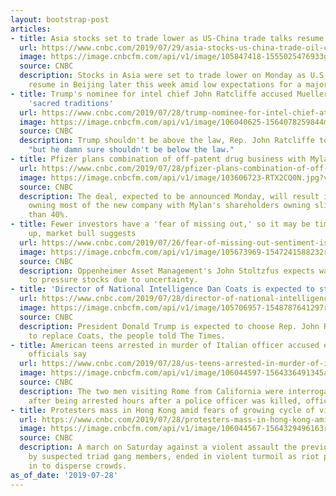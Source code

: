```yaml
---
layout: bootstrap-post
articles:
- title: Asia stocks set to trade lower as US-China trade talks resume
  url: https://www.cnbc.com/2019/07/29/asia-stocks-us-china-trade-oil-currencies-in-focus.html
  image: https://image.cnbcfm.com/api/v1/image/105847418-1555025476933gettyimages-1129771953.jpeg?v=1564356300
  source: CNBC
  description: Stocks in Asia were set to trade lower on Monday as U.S.-China talks
    resume in Beijing later this week amid low expectations for a major breakthrough.
- title: Trump's nominee for intel chief John Ratcliffe accused Mueller of violating
    'sacred traditions'
  url: https://www.cnbc.com/2019/07/28/trump-nominee-for-intel-chief-attacked-mueller-on-exoneration.html
  image: https://image.cnbcfm.com/api/v1/image/106040625-1564078259844mueller.jpg?v=1564078315
  source: CNBC
  description: Trump shouldn't be above the law, Rep. John Ratcliffe told Mueller,
    "but he damn sure shouldn't be below the law."
- title: Pfizer plans combination of off-patent drug business with Mylan
  url: https://www.cnbc.com/2019/07/28/pfizer-plans-combination-of-off-patent-drug-business-with-mylan.html
  image: https://image.cnbcfm.com/api/v1/image/103606723-RTX2CQ0N.jpg?v=1548248306
  source: CNBC
  description: The deal, expected to be announced Monday, will result in Pfizer shareholders
    owning most of the new company with Mylan's shareholders owning slightly more
    than 40%.
- title: Fewer investors have a 'fear of missing out,' so it may be time to buckle
    up, market bull suggests
  url: https://www.cnbc.com/2019/07/26/fear-of-missing-out-sentiment-is-fading-market-bull-says.html
  image: https://image.cnbcfm.com/api/v1/image/105673969-1547241588232rtx6k1hm.jpg?v=1561542912
  source: CNBC
  description: Oppenheimer Asset Management's John Stoltzfus expects wave of volatility
    to pressure stocks due to uncertainty.
- title: 'Director of National Intelligence Dan Coats is expected to step down: NYT'
  url: https://www.cnbc.com/2019/07/28/director-of-national-intelligence-dan-coats-is-expected-to-step-down-nyt.html
  image: https://image.cnbcfm.com/api/v1/image/105706957-1548787641297rts2cs7g.jpg?v=1548787713
  source: CNBC
  description: President Donald Trump is expected to choose Rep. John Ratcliffe, R-Texas,
    to replace Coats, the people told The Times.
- title: American teens arrested in murder of Italian officer accused each other,
    officials say
  url: https://www.cnbc.com/2019/07/28/us-teens-arrested-in-murder-of-italian-officer-accused-each-other-officials.html
  image: https://image.cnbcfm.com/api/v1/image/106044597-1564336491345americansitalyarrested.png?v=1564336612
  source: CNBC
  description: The two men visiting Rome from California were interrogated separately
    after being arrested hours after a police officer was killed, officials said.
- title: Protesters mass in Hong Kong amid fears of growing cycle of violence
  url: https://www.cnbc.com/2019/07/28/protesters-mass-in-hong-kong-amid-fears-of-growing-cycle-of-violence.html
  image: https://image.cnbcfm.com/api/v1/image/106044567-1564329496163rtx71beb.jpg?v=1564329644
  source: CNBC
  description: A march on Saturday against a violent assault the previous weekend,
    by suspected triad gang members, ended in violent turmoil as riot police waded
    in to disperse crowds.
as_of_date: '2019-07-28'
---
```


